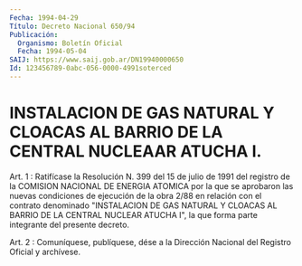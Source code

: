 ```yaml
---
Fecha: 1994-04-29
Título: Decreto Nacional 650/94
Publicación:
  Organismo: Boletín Oficial
  Fecha: 1994-05-04
SAIJ: https://www.saij.gob.ar/DN19940000650
Id: 123456789-0abc-056-0000-4991soterced
---
```

# INSTALACION DE GAS NATURAL Y CLOACAS AL BARRIO DE LA CENTRAL NUCLEAAR ATUCHA I.

<a id="1"></a>
Art.  1  :  Ratifícase la Resolución N. 399 del 15 de julio de 1991 del registro  de  la  COMISION NACIONAL DE ENERGIA ATOMICA por la que se aprobaron las nuevas  condiciones de ejecución de la obra 2/88 en relación con el contrato  denominado  "INSTALACION  DE  GAS NATURAL  Y  CLOACAS  AL  BARRIO DE LA CENTRAL NUCLEAR ATUCHA I", la que forma parte integrante del presente decreto.

<a id="2"></a>
Art. 2 : Comuníquese, publíquese, dése a la Dirección Nacional del Registro Oficial y archívese.